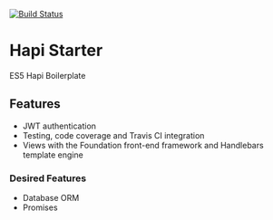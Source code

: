 [![Build Status](https://travis-ci.org/ferrao/hapi-starter.svg?branch=master)](https://travis-ci.org/ferrao/hapi-starter)

# Hapi Starter

ES5 Hapi Boilerplate

## Features

* JWT authentication
* Testing, code coverage and Travis CI integration
* Views with the Foundation front-end framework and Handlebars template engine

### Desired Features

* Database ORM
* Promises
